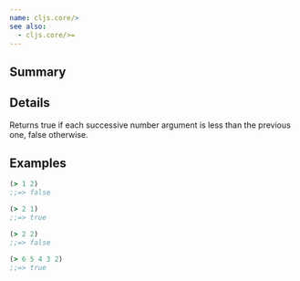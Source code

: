 ```yaml
---
name: cljs.core/>
see also:
  - cljs.core/>=
---
```


## Summary

## Details

Returns true if each successive number argument is less than the previous
one, false otherwise.

## Examples

```clj
(> 1 2)
;;=> false

(> 2 1)
;;=> true

(> 2 2)
;;=> false

(> 6 5 4 3 2)
;;=> true
```
